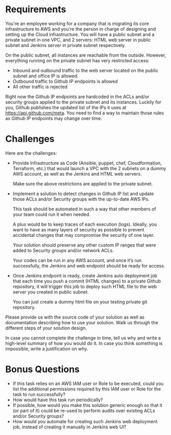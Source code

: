 # Requirements

You're an employee working for a company that is migrating its core infrastructure to AWS and you're the person in charge of designing and setting up the Cloud infrastructure. You will have a public subnet and a private subnet in one VPC, and 2 servers: HTML web server in public subnet and Jenkins server in private subnet respectively. 

On the public subnet, all instances are reachable from the outside. However, everything running on the private subnet has very restricted access:
- Inbound and outbound traffic to the web server located on the public subnet and office IP is allowed.
- Outbound traffic to Github IP endpoints  is allowed
- All other traffic is rejected

Right now the Github IP endpoints are hardcoded in the ACLs and/or security groups applied to the private subnet and its instances. Luckily for you, Github publishes the updated list of the IPs it uses at https://api.github.com/meta. You need to find a way to maintain those rules as Github IP endpoints may change over time.

# Challenges
Here are the challenges:

- Provide Infrastructure as Code (Ansible, puppet, chef, Cloudformation, Terraform, etc.) that would launch a VPC with the 2 subnets on a dummy AWS account, as well as the Jenkins and HTML web servers. 

    Make sure the above restrictions are applied to the private subnet.
- Implement a solution to detect changes in Github IP list and update those ACLs and/or Security groups with the up-to-date AWS IPs. 

    This task should be automated in such a way that other members of your team could run it when needed. 
    
    A plus would be to keep traces of each execution (logs). 
    Ideally, you want to have as many layers of security as possible to prevent accidental changes that may compromise the security of one layer. 

    Your solution should preserve any other custom IP ranges that were added to Security groups and/or network ACLs. 

    Your codes can be run in any AWS account, and once it’s run successfully, the Jenkins and web endpoint should be ready for access.
- Once Jenkins endpoint is ready, create Jenkins auto deployment job that each time you push a commit (HTML changes) to a private Github repository, it will trigger this job to deploy such HTML file to the web server you created in public subnet.  

    You can just create a dummy html file on your testing private git repository.

Please provide us with the source code of your solution as well as documentation describing how to use your solution.
Walk us through the different steps of your solution design.

In case you cannot complete the challenge in time, tell us why and write a high-level summary of how you would do it.
In case you think something is impossible, write a justification on why.

# Bonus Questions 
- If this task relies on an AWS IAM user or Role to be executed, could you list the additional permissions required by this IAM user or Role for the task to run successfully?
- How would have this task run periodically?
- If possible, how would you make this solution generic enough so that it (or part of it) could be re-used to perform audits over existing ACLs and/or Security groups?
- How would you automate for creating such Jenkins web deployment job, instead of creating it manually in Jenkins web UI?
